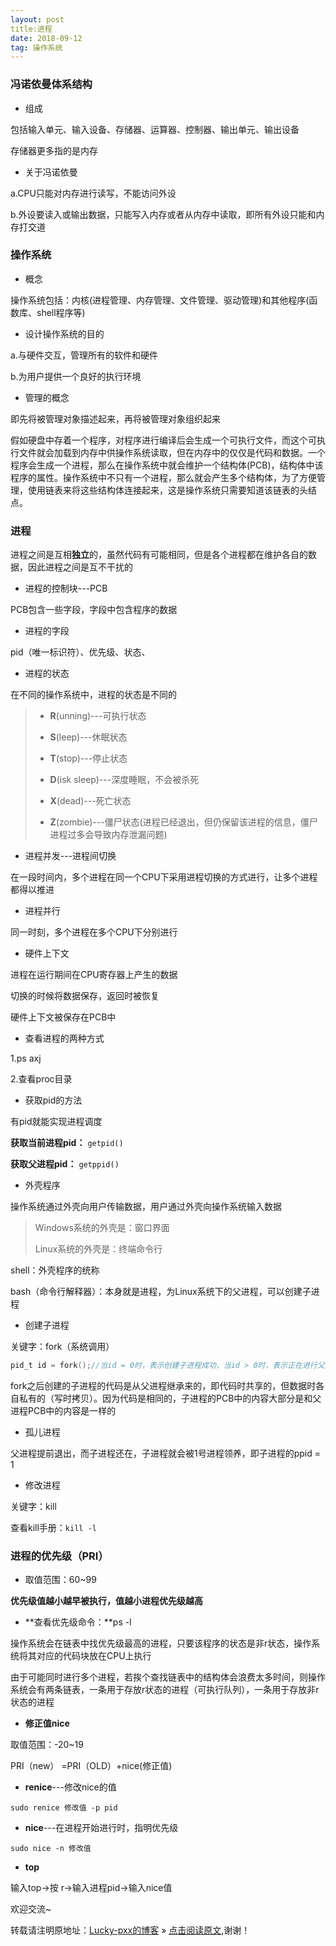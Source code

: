 ```yaml
---
layout: post
title:进程
date: 2018-09-12
tag: 操作系统
--- 
```


### 冯诺依曼体系结构

- 组成

包括输入单元、输入设备、存储器、运算器、控制器、输出单元、输出设备

存储器更多指的是内存

- 关于冯诺依曼

a.CPU只能对内存进行读写，不能访问外设

b.外设要读入或输出数据，只能写入内存或者从内存中读取，即所有外设只能和内存打交道

### 操作系统

- 概念

操作系统包括：内核(进程管理、内存管理、文件管理、驱动管理)和其他程序(函数库、shell程序等)

- 设计操作系统的目的

a.与硬件交互，管理所有的软件和硬件

b.为用户提供一个良好的执行环境

- 管理的概念

即先将被管理对象描述起来，再将被管理对象组织起来

假如硬盘中存着一个程序，对程序进行编译后会生成一个可执行文件，而这个可执行文件就会加载到内存中供操作系统读取，但在内存中的仅仅是代码和数据。一个程序会生成一个进程，那么在操作系统中就会维护一个结构体(PCB)，结构体中该程序的属性。操作系统中不只有一个进程，那么就会产生多个结构体，为了方便管理，使用链表来将这些结构体连接起来，这是操作系统只需要知道该链表的头结点。

### 进程

进程之间是互相**独立**的，虽然代码有可能相同，但是各个进程都在维护各自的数据，因此进程之间是互不干扰的

- 进程的控制块---PCB

PCB包含一些字段，字段中包含程序的数据

- 进程的字段

pid（唯一标识符）、优先级、状态、

- 进程的状态

在不同的操作系统中，进程的状态是不同的

> - **R**(unning)---可执行状态
>
> - **S**(leep)---休眠状态
>
> - **T**(stop)---停止状态
>
> - **D**(isk sleep)---深度睡眠，不会被杀死
>
> - **X**(dead)---死亡状态
>
> - **Z**(zombie)---僵尸状态(进程已经退出，但仍保留该进程的信息，僵尸进程过多会导致内存泄漏问题)

- 进程并发---进程间切换

在一段时间内，多个进程在同一个CPU下采用进程切换的方式进行，让多个进程都得以推进

- 进程并行

同一时刻，多个进程在多个CPU下分别进行

- 硬件上下文

进程在运行期间在CPU寄存器上产生的数据

切换的时候将数据保存，返回时被恢复

硬件上下文被保存在PCB中

- 查看进程的两种方式

1.ps axj

2.查看proc目录

- 获取pid的方法

有pid就能实现进程调度

**获取当前进程pid：** `getpid()`

**获取父进程pid：** `getppid()`

- 外壳程序

操作系统通过外壳向用户传输数据，用户通过外壳向操作系统输入数据

>Windows系统的外壳是：窗口界面
>
>Linux系统的外壳是：终端命令行

shell：外壳程序的统称

bash（命令行解释器）：本身就是进程，为Linux系统下的父进程，可以创建子进程

- 创建子进程

关键字：fork（系统调用）

```C
pid_t id = fork();//当id = 0时，表示创建子进程成功，当id > 0时，表示正在进行父进程，id为子进程的pid
```

fork之后创建的子进程的代码是从父进程继承来的，即代码时共享的，但数据时各自私有的（写时拷贝）。因为代码是相同的，子进程的PCB中的内容大部分是和父进程PCB中的内容是一样的

- 孤儿进程

父进程提前退出，而子进程还在，子进程就会被1号进程领养，即子进程的ppid = 1

- 修改进程

关键字：kill

查看kill手册：`kill -l`

### 进程的优先级（PRI）

- 取值范围：60~99

**优先级值越小越早被执行，值越小进程优先级越高**

- **查看优先级命令：**ps -l

操作系统会在链表中找优先级最高的进程，只要该程序的状态是非r状态，操作系统将其对应的代码块放在CPU上执行

由于可能同时进行多个进程，若挨个查找链表中的结构体会浪费太多时间，则操作系统会有两条链表，一条用于存放r状态的进程（可执行队列），一条用于存放非r状态的进程

- **修正值nice**

取值范围：-20~19

PRI（new） =PRI（OLD）+nice(修正值)

- **renice**---修改nice的值

`sudo renice 修改值 -p pid` 

- **nice**---在进程开始进行时，指明优先级

`sudo nice -n 修改值 `

- **top**

输入top->按 r->输入进程pid->输入nice值

欢迎交流~

转载请注明原地址：[Lucky-pxx的博客](http://www.bingoxin.top) » [点击阅读原文](http://www.bingoxin.top/2018/11/Java%E4%B8%AD%E7%9A%84%E5%A4%9A%E7%BA%BF%E7%A8%8B/),谢谢！